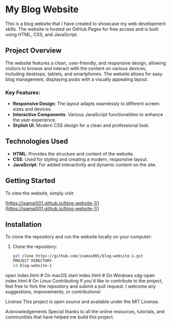 # My Blog Website

This is a blog website that I have created to showcase my web development skills. The website is hosted on GitHub Pages for free access and is built using HTML, CSS, and JavaScript.

## Project Overview

The website features a clean, user-friendly, and responsive design, allowing visitors to browse and interact with the content on various devices, including desktops, tablets, and smartphones. The website allows for easy blog management, displaying posts with a visually appealing layout.

### Key Features:
- **Responsive Design**: The layout adapts seamlessly to different screen sizes and devices.
- **Interactive Components**: Various JavaScript functionalities to enhance the user experience.
- **Stylish UI**: Modern CSS design for a clean and professional look.

## Technologies Used

- **HTML**: Provides the structure and content of the website.
- **CSS**: Used for styling and creating a modern, responsive layout.
- **JavaScript**: For added interactivity and dynamic content on the site.

## Getting Started

To view the website, simply visit:

[https://isamai001.github.io/blog-website-1/](https://isamai001.github.io/blog-website-1/)

## Installation

To clone the repository and run the website locally on your computer:

1. Clone the repository:
   ```bash
   git clone https://github.com/isamai001/blog-website-1.git
   PROJECT DIRECTORY
   cd blog-website-1
open index.html  # On macOS
start index.html # On Windows
xdg-open index.html # On Linux
Contributing
If you'd like to contribute to the project, feel free to fork the repository and submit a pull request. I welcome any suggestions, improvements, or contributions!

License
This project is open source and available under the MIT License.

Acknowledgements
Special thanks to all the online resources, tutorials, and communities that have helped me build this project.

